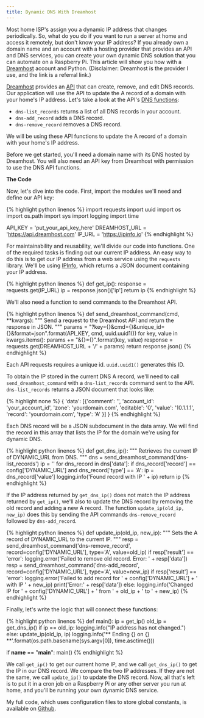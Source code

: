 ```yaml
---
title: Dynamic DNS With Dreamhost
---
```


Most home ISP's assign you a dynamic IP address that changes periodically. So, what do you do if you want to run a server at home and access it remotely, but don't know your IP address? If you already own a domain name and an account with a hosting provider that provides an API and DNS services, you can create your own dynamic DNS solution that you can automate on a Raspberry Pi. This article will show you how with a [Dreamhost](https://www.dreamhost.com/r.cgi?201755) account and Python. (Disclaimer: Dreamhost is the provider I use, and the link is a referral link.)

[Dreamhost](https://www.dreamhost.com/r.cgi?201755) provides an [API](https://api.dreamhost.com) that can create, remove, and edit DNS records. Our application will use the API to update the A record of a domain with your home's IP address. Let's take a look at the API's [DNS functions](https://help.dreamhost.com/hc/en-us/articles/217555707-DNS-API-commands):

- ``dns-list_records`` returns a list of all DNS records in your account.
- ``dns-add_record`` adds a DNS record.
- ``dns-remove_record`` removes a DNS record.

We will be using these API functions to update the A record of a domain with your home's IP address. 

Before we get started, you'll need a domain name with its DNS hosted by Dreamhost. You will also need an API key from Dreamhost with permission to use the DNS API functions.

**The Code**

Now, let's dive into the code. First, import the modules we'll need and define our API key:

{% highlight python linenos %}
import requests
import uuid
import os
import os.path
import sys
import logging
import time

API_KEY = 'put_your_api_key_here'
DREAMHOST_URL = 'https://api.dreamhost.com'
IP_URL = 'https://ipinfo.io'
{% endhighlight %}

For maintainability and reusability, we'll divide our code into functions. One of the required tasks is finding out our current IP address. An easy way to do this is to get our IP address from a web service using the `requests` library. We'll be using [IPInfo](https://ipinfo.io), which returns a JSON document containing your IP address.

{% highlight python linenos %}
def get_ip():
    response = requests.get(IP_URL)
    ip = response.json()['ip']
    return ip
{% endhighlight %}

We'll also need a function to send commands to the Dreamhost API.

{% highlight python linenos %}
def send_dreamhost_command(cmd, **kwargs):
    """
    Send a request to the Dreamhost API and return the response in JSON.
    """
    params = "?key={}&cmd={}&unique_id={}&format=json".format(API_KEY, cmd, uuid.uuid1())
    for key, value in kwargs.items():
        params += "&{}={}".format(key, value)
    response = requests.get(DREAMHOST_URL + '/' + params)
    return response.json()
{% endhighlight %}

Each API requests requires a unique id. `uuid.uuid1()` generates  this ID.

To obtain the IP stored in the current DNS A record, we'll need to call `send_dreamhost_command` with a `dns-list_records` command sent to the API. `dns-list_records` returns a JSON document that looks like:

{% highlight none %}
{ 'data':
  [{'comment': '', 'account_id': 'your_account_id', 'zone': 'yourdomain.com', 'editable': '0', 'value': '10.1.1.1', 'record': 'yourdomain.com', 'type': 'A' }]
}
{% endhighlight %}

Each DNS record will be a JSON subdocument in the data array. We will find the record in this array that lists the IP for the domain we're using for dynamic DNS.


{% highlight python linenos %}
def get_dns_ip():
    """
    Retrieves the current IP of DYNAMIC_URL from DNS.
    """
    dns = send_dreamhost_command('dns-list_records')
    ip = ''
    for dns_record in dns['data']:
        if dns_record['record'] == config['DYNAMIC_URL'] and dns_record['type'] == 'A':
            ip = dns_record['value']
            logging.info('Found record with IP ' + ip)
    return ip
{% endhighlight %}

If the IP address returned by `get_dns_ip()` does not match the IP address returned by `get_ip()`, we'll also to update the DNS record by removing the old record and adding a new A record. The function `update_ip(old_ip, new_ip)` does this by sending the API commands `dns-remove_record` followed by `dns-add_record`.

{% highlight python linenos %}
def update_ip(old_ip, new_ip):
    """
    Sets the A record of DYNAMIC_URL to the current IP.
    """
    resp = send_dreamhost_command('dns-remove_record', record=config['DYNAMIC_URL'], type='A', value=old_ip)
    if resp['result'] == 'error':
        logging.error('Failed to remove old record. Error: ' + resp['data'])
    resp = send_dreamhost_command('dns-add_record', record=config['DYNAMIC_URL'], type='A', value=new_ip)
    if resp['result'] == 'error':
        logging.error('Failed to add record for ' + config['DYNAMIC_URL'] + ' with IP ' + new_ip)
        print('Error:' + resp['data'])
    else:
        logging.info('Changed IP for ' + config['DYNAMIC_URL'] + ' from ' + old_ip + ' to ' + new_ip)
{% endhighlight %}

Finally, let's write the logic that will connect these functions:

{% highlight python linenos %}
def main():
    ip = get_ip()
    old_ip = get_dns_ip()
    if ip == old_ip:
        logging.info("IP address has not changed.")
    else:
        update_ip(old_ip, ip)
    logging.info('** Ending {} on {} **'.format(os.path.basename(sys.argv[0]), time.asctime()))

if __name__ == "__main__":
    main()
{% endhighlight %}

We call `get_ip()` to get our current home IP, and we call `get_dns_ip()` to get the IP in our DNS record. We compare the two IP addresses. If they are not the same, we call `update_ip()` to update the DNS record. Now, all that's left is to put it in a cron job on a Raspberry Pi or any other server you run at home, and you'll be running your own dynamic DNS service.

My full code, which uses configuration files to store global constants, is available on [Github](https://github.com/shang-lin/dyndream). 



